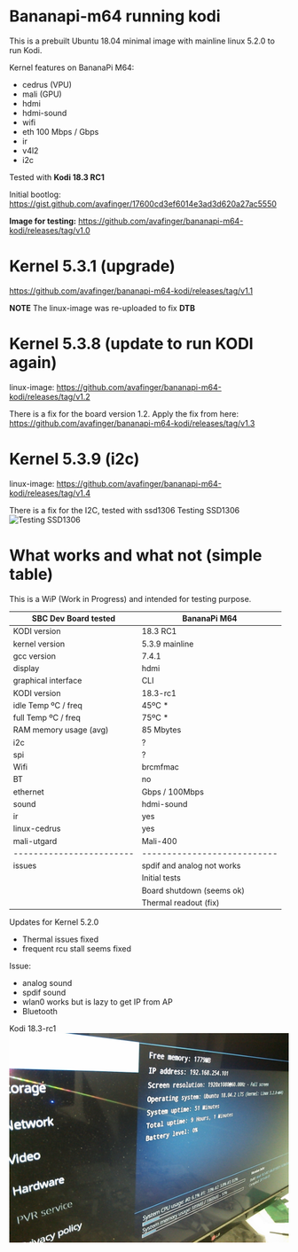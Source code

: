 # Bananapi-m64 running kodi

This is a prebuilt Ubuntu 18.04 minimal image with mainline linux 5.2.0 to run Kodi.

Kernel features on BananaPi M64:

* cedrus (VPU)
* mali (GPU)
* hdmi
* hdmi-sound
* wifi
* eth 100 Mbps / Gbps
* ir
* v4l2
* i2c

Tested with  **Kodi 18.3 RC1**

Initial bootlog: https://gist.github.com/avafinger/17600cd3ef6014e3ad3d620a27ac5550

**Image for testing:**
https://github.com/avafinger/bananapi-m64-kodi/releases/tag/v1.0

# Kernel 5.3.1 (upgrade)

https://github.com/avafinger/bananapi-m64-kodi/releases/tag/v1.1

**NOTE**
The linux-image was re-uploaded to fix **DTB**

# Kernel 5.3.8 (update to run KODI again)

linux-image: https://github.com/avafinger/bananapi-m64-kodi/releases/tag/v1.2

There is a fix for the board version 1.2. 
Apply the fix from here:  https://github.com/avafinger/bananapi-m64-kodi/releases/tag/v1.3

# Kernel 5.3.9 (i2c)

linux-image: https://github.com/avafinger/bananapi-m64-kodi/releases/tag/v1.4

There is a fix for the I2C, tested with ssd1306
Testing SSD1306
![Testing SSD1306](https://github.com/avafinger//bananapi-m64-kodi/raw/master/ssd1306.gif)


# What works and what not (simple table)

This is a WiP (Work in Progress) and intended for testing purpose.


|  SBC Dev Board tested  |    BananaPi M64           |
|------------------------|---------------------------|
| KODI version           |      18.3 RC1             |
| kernel version         |       5.3.9 mainline      |
| gcc version            |       7.4.1               |
| display                |       hdmi                |
| graphical interface    |       CLI                 |
| KODI version           |      18.3-rc1             |
| idle Temp ºC / freq    |        45ºC *             |
| full Temp ºC / freq    |        75ºC *             |
| RAM memory usage (avg) |      85   Mbytes          |
| i2c                    |       ?                   |
| spi                    |       ?                   |
| Wifi                   |   brcmfmac                |
| BT                     |       no                  |
| ethernet               |       Gbps / 100Mbps      |
| sound                  |   hdmi-sound              |
| ir                     |      yes                  |
| linux-cedrus           |      yes                  |
| mali-utgard            |      Mali-400             |
|------------------------|---------------------------|
| issues                 |spdif and analog not works |
|                        |   Initial tests           |
|                        | Board shutdown (seems ok) |
|                        |   Thermal readout (fix)   |

Updates for Kernel 5.2.0
  * Thermal issues fixed
  * frequent rcu stall seems fixed
  
Issue:
  * analog sound
  * spdif sound
  * wlan0 works but is lazy to get IP from AP
  * Bluetooth
  

Kodi 18.3-rc1
![Kodi 2](https://github.com/avafinger/bananapi-m64-kodi/raw/master/kodi.jpg)  
